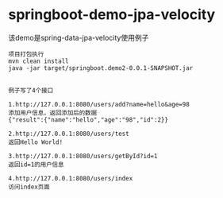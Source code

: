 # springboot-demo-jpa-velocity
该demo是spring-data-jpa-velocity使用例子
```
项目打包执行
mvn clean install
java -jar target/springboot.demo2-0.0.1-SNAPSHOT.jar


例子写了4个接口

1.http://127.0.0.1:8080/users/add?name=hello&age=98
添加用户信息，返回添加后的数据
{"result":{"name":"hello","age":"98","id":2}}

2.http://127.0.0.1:8080/users/test
返回Hello World!

3.http://127.0.0.1:8080/users/getById?id=1
返回id=1的用户信息

4.http://127.0.0.1:8080/users/index
访问index页面
```